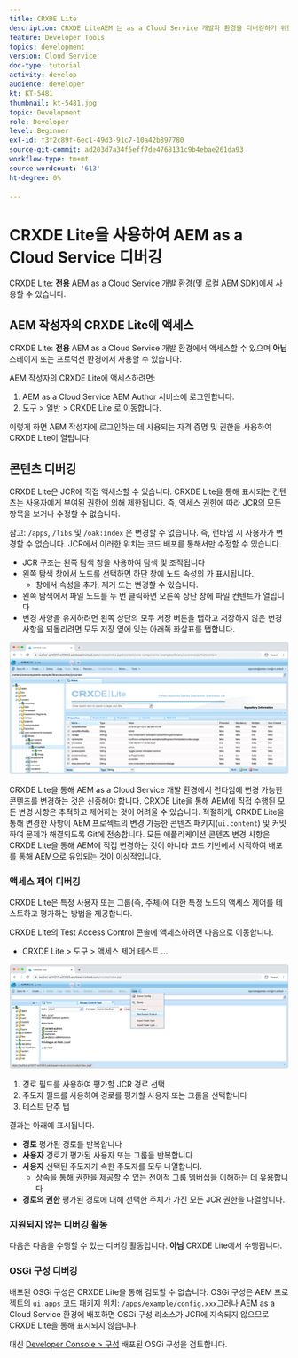 ```yaml
---
title: CRXDE Lite
description: CRXDE LiteAEM 는 as a Cloud Service 개발자 환경을 디버깅하기 위한 고전적이면서도 강력한 도구입니다. CRXDE Lite은 디버깅이 모든 리소스 및 속성을 검사하고, JCR의 변경 가능한 부분을 조작하고 권한을 조사하는 것을 돕는 기능 제품군을 제공합니다.
feature: Developer Tools
topics: development
version: Cloud Service
doc-type: tutorial
activity: develop
audience: developer
kt: KT-5481
thumbnail: kt-5481.jpg
topic: Development
role: Developer
level: Beginner
exl-id: f3f2c89f-6ec1-49d3-91c7-10a42b897780
source-git-commit: ad203d7a34f5eff7de4768131c9b4ebae261da93
workflow-type: tm+mt
source-wordcount: '613'
ht-degree: 0%

---
```


# CRXDE Lite을 사용하여 AEM as a Cloud Service 디버깅

CRXDE Lite: __전용__ AEM as a Cloud Service 개발 환경(및 로컬 AEM SDK)에서 사용할 수 있습니다.

## AEM 작성자의 CRXDE Lite에 액세스

CRXDE Lite: __전용__ AEM as a Cloud Service 개발 환경에서 액세스할 수 있으며 __아님__ 스테이지 또는 프로덕션 환경에서 사용할 수 있습니다.

AEM 작성자의 CRXDE Lite에 액세스하려면:

1. AEM as a Cloud Service AEM Author 서비스에 로그인합니다.
1. 도구 > 일반 > CRXDE Lite 로 이동합니다.

이렇게 하면 AEM 작성자에 로그인하는 데 사용되는 자격 증명 및 권한을 사용하여 CRXDE Lite이 열립니다.

## 콘텐츠 디버깅

CRXDE Lite은 JCR에 직접 액세스할 수 있습니다. CRXDE Lite을 통해 표시되는 컨텐츠는 사용자에게 부여된 권한에 의해 제한됩니다. 즉, 액세스 권한에 따라 JCR의 모든 항목을 보거나 수정할 수 없습니다.

참고: `/apps`, `/libs` 및 `/oak:index` 은 변경할 수 없습니다. 즉, 런타임 시 사용자가 변경할 수 없습니다. JCR에서 이러한 위치는 코드 배포를 통해서만 수정할 수 있습니다.

+ JCR 구조는 왼쪽 탐색 창을 사용하여 탐색 및 조작됩니다
+ 왼쪽 탐색 창에서 노드를 선택하면 하단 창에 노드 속성의 가 표시됩니다.
   + 창에서 속성을 추가, 제거 또는 변경할 수 있습니다.
+ 왼쪽 탐색에서 파일 노드를 두 번 클릭하면 오른쪽 상단 창에 파일 컨텐트가 열립니다
+ 변경 사항을 유지하려면 왼쪽 상단의 모두 저장 버튼을 탭하고 저장하지 않은 변경 사항을 되돌리려면 모두 저장 옆에 있는 아래쪽 화살표를 탭합니다.

![CRXDE Lite - 콘텐츠 디버깅](./assets/crxde-lite/debugging-content.png)

CRXDE Lite을 통해 AEM as a Cloud Service 개발 환경에서 런타임에 변경 가능한 콘텐츠를 변경하는 것은 신중해야 합니다.
CRXDE Lite을 통해 AEM에 직접 수행된 모든 변경 사항은 추적하고 제어하는 것이 어려울 수 있습니다. 적절하게, CRXDE Lite을 통해 변경한 사항이 AEM 프로젝트의 변경 가능한 콘텐츠 패키지(`ui.content`) 및 커밋하여 문제가 해결되도록 Git에 전송합니다. 모든 애플리케이션 콘텐츠 변경 사항은 CRXDE Lite을 통해 AEM에 직접 변경하는 것이 아니라 코드 기반에서 시작하여 배포를 통해 AEM으로 유입되는 것이 이상적입니다.

### 액세스 제어 디버깅

CRXDE Lite은 특정 사용자 또는 그룹(즉, 주체)에 대한 특정 노드의 액세스 제어를 테스트하고 평가하는 방법을 제공합니다.

CRXDE Lite의 Test Access Control 콘솔에 액세스하려면 다음으로 이동합니다.

+ CRXDE Lite > 도구 > 액세스 제어 테스트 ...

![CRXDE Lite - 액세스 제어 테스트](./assets/crxde-lite/permissions__test-access-control.png)

1. 경로 필드를 사용하여 평가할 JCR 경로 선택
1. 주도자 필드를 사용하여 경로를 평가할 사용자 또는 그룹을 선택합니다
1. 테스트 단추 탭

결과는 아래에 표시됩니다.

+ __경로__ 평가된 경로를 반복합니다
+ __사용자__ 경로가 평가된 사용자 또는 그룹을 반복합니다
+ __사용자__ 선택된 주도자가 속한 주도자를 모두 나열합니다.
   + 상속을 통해 권한을 제공할 수 있는 전이적 그룹 멤버십을 이해하는 데 유용합니다
+ __경로의 권한__ 평가된 경로에 대해 선택한 주체가 가진 모든 JCR 권한을 나열합니다.

### 지원되지 않는 디버깅 활동

다음은 다음을 수행할 수 있는 디버깅 활동입니다. __아님__ CRXDE Lite에서 수행됩니다.

### OSGi 구성 디버깅

배포된 OSGi 구성은 CRXDE Lite을 통해 검토할 수 없습니다. OSGi 구성은 AEM 프로젝트의 `ui.apps` 코드 패키지 위치: `/apps/example/config.xxx`그러나 AEM as a Cloud Service 환경에 배포하면 OSGi 구성 리소스가 JCR에 지속되지 않으므로 CRXDE Lite을 통해 표시되지 않습니다.

대신 [Developer Console > 구성](./developer-console.md#configurations) 배포된 OSGi 구성을 검토합니다.
